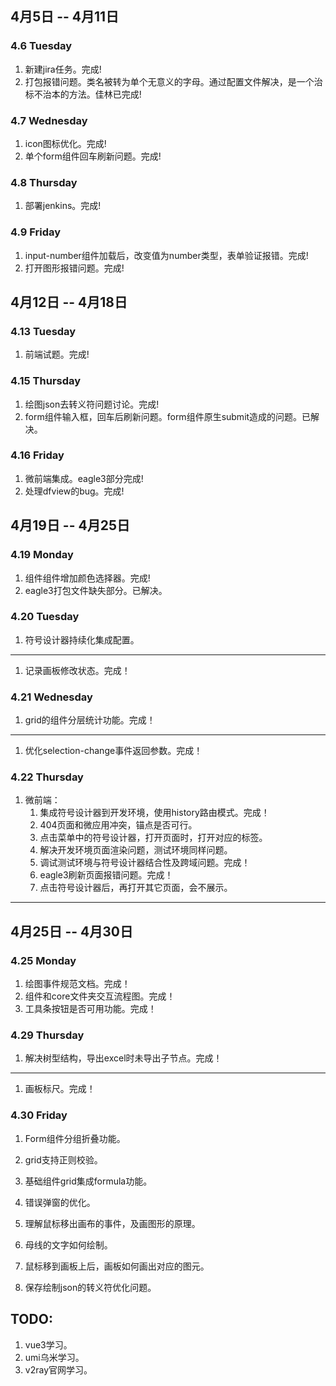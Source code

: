 ## 4月5日 -- 4月11日

### 4.6 Tuesday
1. 新建jira任务。完成!
2. 打包报错问题。类名被转为单个无意义的字母。通过配置文件解决，是一个治标不治本的方法。佳林已完成!

### 4.7 Wednesday
1. icon图标优化。完成!
3. 单个form组件回车刷新问题。完成!

### 4.8 Thursday
1. 部署jenkins。完成!

### 4.9 Friday
1. input-number组件加载后，改变值为number类型，表单验证报错。完成!
2. 打开图形报错问题。完成!

## 4月12日 -- 4月18日

### 4.13 Tuesday
1. 前端试题。完成!

### 4.15 Thursday
1. 绘图json去转义符问题讨论。完成!
2. form组件输入框，回车后刷新问题。form组件原生submit造成的问题。已解决。

### 4.16 Friday
1. 微前端集成。eagle3部分完成!
1. 处理dfview的bug。完成!

## 4月19日 -- 4月25日

### 4.19 Monday
1. 组件组件增加颜色选择器。完成!
2. eagle3打包文件缺失部分。已解决。

### 4.20 Tuesday
1. 符号设计器持续化集成配置。
------
1. 记录画板修改状态。完成！

### 4.21 Wednesday
1. grid的组件分层统计功能。完成！
------
1. 优化selection-change事件返回参数。完成！

### 4.22 Thursday
1. 微前端：
   1. 集成符号设计器到开发环境，使用history路由模式。完成！
   2. 404页面和微应用冲突，锚点是否可行。
   3. 点击菜单中的符号设计器，打开页面时，打开对应的标签。
   4. 解决开发环境页面渲染问题，测试环境同样问题。
   5. 调试测试环境与符号设计器结合性及跨域问题。完成！
   6. eagle3刷新页面报错问题。完成！
   7. 点击符号设计器后，再打开其它页面，会不展示。
------

## 4月25日 -- 4月30日

### 4.25 Monday
1. 绘图事件规范文档。完成！
2. 组件和core文件夹交互流程图。完成！
3. 工具条按钮是否可用功能。完成！

### 4.29 Thursday
1. 解决树型结构，导出excel时未导出子节点。完成！
------
1. 画板标尺。完成！

### 4.30 Friday
1. Form组件分组折叠功能。

1. grid支持正则校验。
1. 基础组件grid集成formula功能。

1. 错误弹窗的优化。
1. 理解鼠标移出画布的事件，及画图形的原理。
1. 母线的文字如何绘制。
1. 鼠标移到画板上后，画板如何画出对应的图元。
1. 保存绘制json的转义符优化问题。


## TODO:
1. vue3学习。
2. umi乌米学习。
3. v2ray官网学习。





